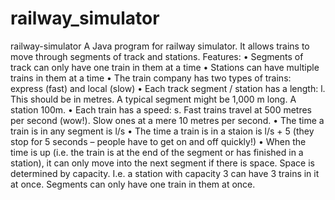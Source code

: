 # railway_simulator
railway-simulator
A Java program for railway simulator. It allows trains to move through segments of track and stations. 
Features: 
• Segments of track can only have one train in them at a time 
• Stations can have multiple trains in them at a time 
• The train company has two types of trains: express (fast) and local (slow) 
• Each track segment / station has a length: l. This should be in metres. A typical segment might be 1,000 m long. A station 100m. 
• Each train has a speed: s. Fast trains travel at 500 metres per second (wow!). Slow ones at a mere 10 metres per second. 
• The time a train is in any segment is l/s 
• The time a train is in a staion is l/s + 5 (they stop for 5 seconds – people have to get on and off quickly!) 
• When the time is up (i.e. the train is at the end of the segment or has finished in a station), it can only move into the next segment if there is space. Space is determined by capacity. I.e. a station with capacity 3 can have 3 trains in it at once. Segments can only have one train in them at once.
